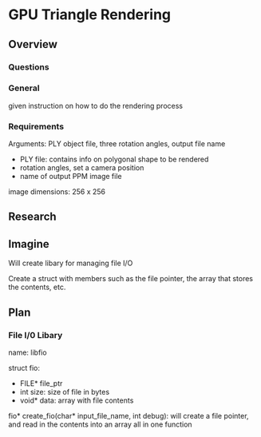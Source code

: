 # GPU Triangle Rendering

## Overview

### Questions

### General

given instruction on how to do the rendering process

### Requirements

Arguments: PLY object file, three rotation angles, output file name
- PLY file: contains info on polygonal shape to be rendered
- rotation angles, set a camera position
- name of output PPM image file

image dimensions: 256 x 256

## Research

## Imagine

Will create libary for managing file I/O 

Create a struct with members such as the file pointer, the array that stores the contents, etc.

## Plan

### File I/0 Libary

name: libfio

struct fio:
- FILE* file_ptr
- int size: size of file in bytes
- void* data: array with file contents

fio* create_fio(char* input_file_name, int debug): will create a file pointer, and read in the contents into an array all in one function




